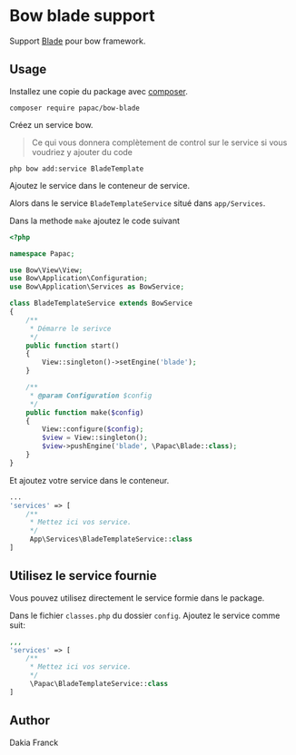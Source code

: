 # Bow blade support

Support [Blade](https://laravel.com/docs/5.4/views) pour bow framework.

## Usage

Installez une copie du package avec [composer](https://getcomposer.org).

```
composer require papac/bow-blade
```

Créez un service bow.
> Ce qui vous donnera complètement de control sur le service si vous voudriez y ajouter du code

```
php bow add:service BladeTemplate
```

Ajoutez le service dans le conteneur de service. 

Alors dans le service `BladeTemplateService` situé dans `app/Services`.

Dans la methode `make` ajoutez le code suivant

```php
<?php

namespace Papac;

use Bow\View\View;
use Bow\Application\Configuration;
use Bow\Application\Services as BowService;

class BladeTemplateService extends BowService
{
    /**
     * Démarre le serivce
     */
    public function start()
    {
        View::singleton()->setEngine('blade');
    }

    /**
     * @param Configuration $config
     */
    public function make($config)
    {
        View::configure($config);
        $view = View::singleton();
        $view->pushEngine('blade', \Papac\Blade::class);
    }
}
```

Et ajoutez votre service dans le conteneur.

```php
...
'services' => [
    /**
     * Mettez ici vos service.
     */
     App\Services\BladeTemplateService::class
]
```

## Utilisez le service fournie

Vous pouvez utilisez directement le service formie dans le package.

Dans le fichier `classes.php` du dossier `config`. Ajoutez le service comme suit:

```php
,,,
'services' => [
    /**
     * Mettez ici vos service.
     */
     \Papac\BladeTemplateService::class
]
```

## Author

Dakia Franck